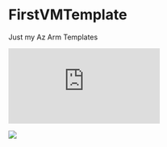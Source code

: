 # FirstVMTemplate
Just my Az Arm Templates

[![Deploy to Azure](https://github.com/steveramos21/AZTemplates/blob/main/WindowsVMTemplates/FirstVMTemplate.json)](https://azuredeploy.net/)

<a href="https://azuredeploy.net/
   repository=https://github.com/steveramos21/AZTemplates/blob/main/WindowsVMTemplates/FirstVMTemplate.json"
   target="_blank">
   <img src="http://azuredeploy.net/deploybutton.png"/>
</a>